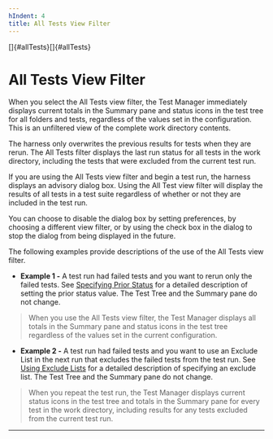 ```yaml
---
hIndent: 4
title: All Tests View Filter
---
```


[]{#allTests}[]{#allTests}

# All Tests View Filter

When you select the All Tests view filter, the Test Manager immediately displays current totals in
the Summary pane and status icons in the test tree for all folders and tests, regardless of the
values set in the configuration. This is an unfiltered view of the complete work directory contents.

The harness only overwrites the previous results for tests when they are rerun. The All Tests filter
displays the last run status for all tests in the work directory, including the tests that were
excluded from the current test run.

If you are using the All Tests view filter and begin a test run, the harness displays an advisory
dialog box. Using the All Test view filter will display the results of all tests in a test suite
regardless of whether or not they are included in the test run.

You can choose to disable the dialog box by setting preferences, by choosing a different view
filter, or by using the check box in the dialog to stop the dialog from being displayed in the
future.

The following examples provide descriptions of the use of the All Tests view filter.

-   **Example 1 -** A test run had failed tests and you want to rerun only the failed tests. See
    [Specifying Prior Status](../confEdit/status.html) for a detailed description of setting the
    prior status value. The Test Tree and the Summary pane do not change.

> When you use the All Tests view filter, the Test Manager displays all totals in the Summary pane
> and status icons in the test tree regardless of the values set in the current configuration.

-   **Example 2 -** A test run had failed tests and you want to use an Exclude List in the next run
    that excludes the failed tests from the test run. See [Using Exclude
    Lists](../confEdit/excludeList.html) for a detailed description of specifying an exclude list.
    The Test Tree and the Summary pane do not change.

> When you repeat the test run, the Test Manager displays current status icons in the test tree and
> totals in the Summary pane for every test in the work directory, including results for any tests
> excluded from the current test run.

----------------------------------------------------------------------------------------------------



